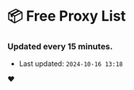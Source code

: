 # :package: Free Proxy List
### Updated every 15 minutes.

- Last updated: `2024-10-16 13:18`

:heart:

